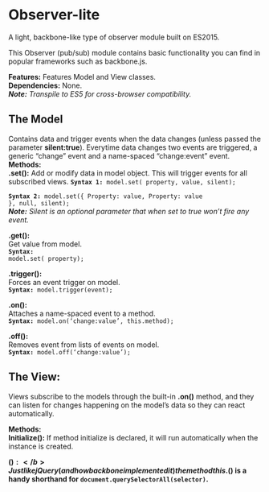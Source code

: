 # Observer-lite
A light, backbone-like type of observer module built on ES2015.

This Observer (pub/sub) module contains basic functionality you can find in popular frameworks such as backbone.js.

<b>Features:</b> Features Model and View classes.<br>
<b>Dependencies:</b> None.<br>
<i><b>Note:</b> Transpile to ES5 for cross-browser compatibility.</i>



<h2>The Model</h2>
Contains data and trigger events when the data changes (unless passed the parameter <b>silent:true</b>). Everytime data changes two events are triggered, a generic “change” event and a name-spaced “change:event” event.<br>
<b>Methods:</b><br>
<b>.set():</b> Add or modify data in model object. This will trigger events for all subscribed views.
<code><b>Syntax 1:</b> model.set( property, value, silent);</code>

<code><b>Syntax 2:</b> 
model.set({
Property: value,
Property: value
}, null, silent);</code><br>
<i><b>Note:</b> Silent is an optional parameter that when set to true won’t fire any event.</i><br>

<b>.get():</b> <br>
Get value from model.<br>
<code><b>Syntax:</b> model.set( property);</code>

<b>.trigger():</b><br>
Forces an event trigger on model.<br>
<code><b>Syntax:</b> model.trigger(event);</code>

<b>.on():</b><br>
Attaches a name-spaced event to a method.<br>
<code><b>Syntax:</b> model.on(‘change:value’, this.method);</code>

<b>.off():</b><br> Removes event from lists of events on model.<br>
<code><b>Syntax:</b> model.off(‘change:value’);</code>


<h2>The View:</h2>
Views subscribe to the models through the built-in <b>.on()</b> method, and they can listen for changes happening on the model’s data so they can react automatically.

<b>Methods:</b><br>
<b>Initialize():</b> If method initialize is declared, it will run automatically when the instance is created.

<b>$():</b> Just like jQuery (and how backbone implemented it) the method this.$() is a handy shorthand for <code>document.querySelectorAll(selector)</code>.

